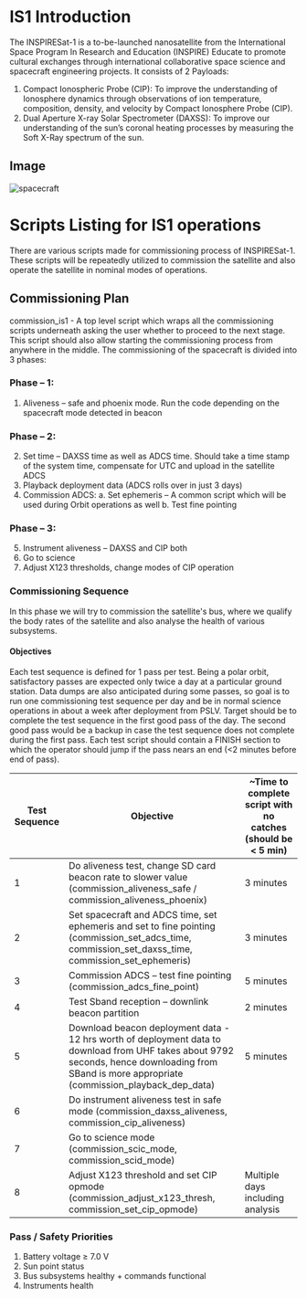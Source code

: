 # IS1 Introduction
The INSPIRESat-1 is a to-be-launched nanosatellite from the International Space Program In Research and Education (INSPIRE)  Educate to promote cultural exchanges through international collaborative space science and spacecraft engineering projects.
It consists of 2 Payloads:
1. Compact Ionospheric Probe (CIP): To improve the understanding of Ionosphere dynamics through observations of ion temperature, composition, density, and velocity by Compact Ionosphere Probe (CIP).
2. Dual Aperture X-ray Solar Spectrometer (DAXSS): To improve our understanding of the sun’s coronal heating processes by measuring the Soft X-Ray spectrum of the sun.

## Image
![spacecraft](https://github.com/Dhruva-Ananth/IS1_Comissioning/blob/main/IS1.JPG)

# Scripts Listing for IS1 operations

There are various scripts made for commissioning process of INSPIRESat-1.
These scripts will be repeatedly utilized to commission the satellite and also operate the satellite in nominal modes of operations.

## Commissioning Plan
commission_is1 - A top level script which wraps all the commissioning scripts underneath asking the user whether to proceed to the next stage. This script should also allow starting the commissioning process from anywhere in the middle.
The commissioning of the spacecraft is divided into 3 phases: 
### Phase – 1:  
1.	Aliveness – safe and phoenix mode. Run the code depending on the spacecraft mode detected in beacon
### Phase – 2: 
2.	Set time – DAXSS time as well as ADCS time. Should take a time stamp of the system time, compensate for UTC and upload in the satellite ADCS
3.	Playback deployment data (ADCS rolls over in just 3 days)
4.	Commission ADCS:
a.	Set ephemeris – A common script which will be used during Orbit operations as well
b.	Test fine pointing
### Phase – 3: 
5.	Instrument aliveness – DAXSS and CIP both
6.	Go to science
7.	Adjust X123 thresholds, change modes of CIP operation


### Commissioning Sequence
In this phase we will try to commission the satellite's bus, where we qualify the body rates of the satellite and also analyse the health of various subsystems.

#### Objectives
Each test sequence is defined for 1 pass per test. Being a polar orbit, satisfactory passes are expected only twice a day at a particular ground station. Data dumps are also anticipated during some passes, so goal is to run one commissioning test sequence per day and be in normal science operations in about a week after deployment from PSLV. Target should be to complete the test sequence in the first good pass of the day. The second good pass would be a backup in case the test sequence does not complete during the first pass. Each test script should contain a FINISH section to which the operator should jump if the pass nears an end (<2 minutes before end of pass). 

|Test Sequence|Objective                                                                                                                                                                                        |~Time to complete script with no catches (should be < 5 min)|
|-------------|-------------------------------------------------------------------------------------------------------------------------------------------------------------------------------------------------|------------------------------------------------------------|
|1            |Do aliveness test, change SD card beacon rate to slower value (commission_aliveness_safe / commission_aliveness_phoenix)                                                                         |3 minutes                                                   |
|2            |Set spacecraft and ADCS time, set ephemeris and set to fine pointing (commission_set_adcs_time, commission_set_daxss_time, commission_set_ephemeris)                                             |3 minutes                                                   |
|3            |Commission ADCS – test fine pointing  (commission_adcs_fine_point)                                                                                                                               |5 minutes                                                   |
|4            |Test Sband reception – downlink beacon partition                                                                                                                                                 |2 minutes                                                   |
|5            |Download beacon deployment data - 12 hrs worth of deployment data to download from UHF takes about 9792 seconds, hence downloading from SBand is more appropriate  (commission_playback_dep_data)|5 minutes                                                   |
|6            |Do instrument aliveness test in safe mode  (commission_daxss_aliveness, commission_cip_aliveness)                                                                                                |                                                            |
|7            |Go to science mode (commission_scic_mode, commission_scid_mode)                                                                                                                                  |                                                            |
|8            |Adjust X123 threshold and set CIP opmode  (commission_adjust_x123_thresh, commission_set_cip_opmode)                                                                                             |Multiple days including analysis                            |

### Pass / Safety Priorities
1.	Battery voltage ≥ 7.0 V
2.	Sun point status
3.	Bus subsystems healthy + commands functional
4.	Instruments health

